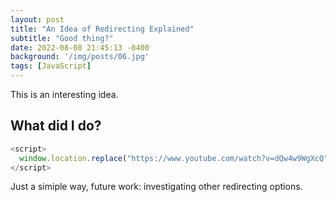 ```yaml
---
layout: post
title: "An Idea of Redirecting Explained"
subtitle: "Good thing?"
date: 2022-08-08 21:45:13 -0400
background: '/img/posts/06.jpg'
tags: [JavaScript]
---
```

This is an interesting idea.

## What did I do?

```js
<script>
  window.location.replace("https://www.youtube.com/watch?v=dQw4w9WgXcQ");
</script>
```

Just a simiple way, future work: investigating other redirecting options.